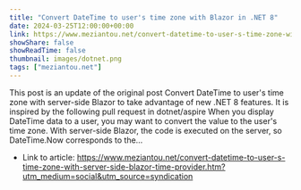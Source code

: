 ```yaml
---
title: "Convert DateTime to user's time zone with Blazor in .NET 8"
date: 2024-03-25T12:00:00+00:00
link: https://www.meziantou.net/convert-datetime-to-user-s-time-zone-with-server-side-blazor-time-provider.htm?utm_medium=social&utm_source=syndication
showShare: false
showReadTime: false
thumbnail: images/dotnet.png
tags: ["meziantou.net"]
---
```

This post is an update of the original post Convert DateTime to user's time zone with server-side Blazor to take advantage of new .NET 8 features. It is inspired by the following pull request in dotnet/aspire When you display DateTime data to a user, you may want to convert the value to the user's time zone. With server-side Blazor, the code is executed on the server, so DateTime.Now corresponds to the…

- Link to article: https://www.meziantou.net/convert-datetime-to-user-s-time-zone-with-server-side-blazor-time-provider.htm?utm_medium=social&utm_source=syndication